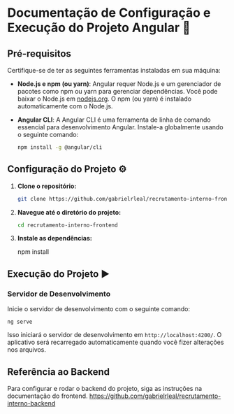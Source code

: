 # Documentação de Configuração e Execução do Projeto Angular 🚀

## Pré-requisitos

Certifique-se de ter as seguintes ferramentas instaladas em sua máquina:

- **Node.js e npm (ou yarn)**: Angular requer Node.js e um gerenciador de pacotes como npm ou yarn para gerenciar dependências. Você pode baixar o Node.js em [nodejs.org](https://nodejs.org/). O npm (ou yarn) é instalado automaticamente com o Node.js.
- **Angular CLI**: A Angular CLI é uma ferramenta de linha de comando essencial para desenvolvimento Angular. Instale-a globalmente usando o seguinte comando:

    ```bash
    npm install -g @angular/cli
    ```

## Configuração do Projeto ⚙️

1. **Clone o repositório:**

    ```bash
    git clone https://github.com/gabrielrleal/recrutamento-interno-frontend.git
    ```

2. **Navegue até o diretório do projeto:**

    ```bash
    cd recrutamento-interno-frontend
    ```

3. **Instale as dependências:**

   
    npm install
   

## Execução do Projeto ▶️

### Servidor de Desenvolvimento

Inicie o servidor de desenvolvimento com o seguinte comando:

    
    ng serve
    

Isso iniciará o servidor de desenvolvimento em `http://localhost:4200/`. O aplicativo será recarregado automaticamente quando você fizer alterações nos arquivos.

## Referência ao Backend
Para configurar e rodar o backend do projeto, siga as instruções na documentação do frontend. https://github.com/gabrielrleal/recrutamento-interno-backend
